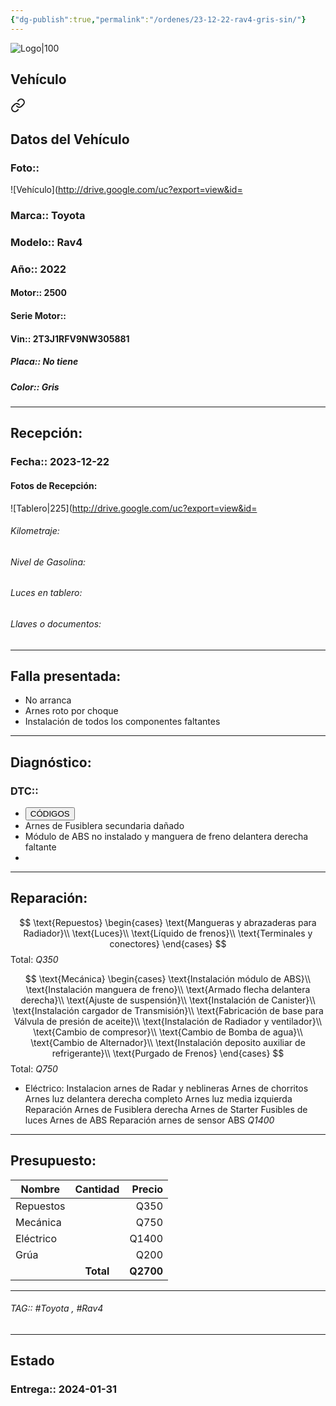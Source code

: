 ```yaml
---
{"dg-publish":true,"permalink":"/ordenes/23-12-22-rav4-gris-sin/"}
---
```


![Logo|100](https://lh3.googleusercontent.com/drive-viewer/AEYmBYSpcK6uqBUJHU1Zm8MP7HBK8KT1E9hSR1Ft4JQwDPtpQiFoL4c1ncHqULCwO1olD-1WG5Kk9U-jh7jaZPXfqyxL0-aeRg=s1600)

## Vehículo

<div class="transclusion internal-embed is-loaded"><a class="markdown-embed-link" href="/vehiculos/toyota/rav4-gris-sin/#datos-del-vehiculo" aria-label="Open link"><svg xmlns="http://www.w3.org/2000/svg" width="24" height="24" viewBox="0 0 24 24" fill="none" stroke="currentColor" stroke-width="2" stroke-linecap="round" stroke-linejoin="round" class="svg-icon lucide-link"><path d="M10 13a5 5 0 0 0 7.54.54l3-3a5 5 0 0 0-7.07-7.07l-1.72 1.71"></path><path d="M14 11a5 5 0 0 0-7.54-.54l-3 3a5 5 0 0 0 7.07 7.07l1.71-1.71"></path></svg></a><div class="markdown-embed">



## Datos del Vehículo 
### Foto:: 
![Vehículo](http://drive.google.com/uc?export=view&id=

### Marca:: Toyota 
### Modelo:: Rav4
### Año:: 2022
#### Motor:: 2500
#### Serie Motor:: 
#### Vin:: 2T3J1RFV9NW305881
##### Placa:: No tiene
##### Color:: Gris
---


</div></div>


## Recepción:
### Fecha:: 2023-12-22
#### Fotos de Recepción: 
![Tablero|225](http://drive.google.com/uc?export=view&id=

###### Kilometraje: 
###### Nivel de Gasolina: 
###### Luces en tablero: 
###### Llaves o documentos: 

---

## Falla presentada:
- No arranca 
- Arnes roto por choque 
- Instalación de todos los componentes faltantes 


---

## Diagnóstico:
### DTC:: 

- <a href="http"><button class="btn success">CÓDIGOS</button></a>
- Arnes de Fusiblera secundaria dañado 
- Módulo de ABS no instalado y manguera de freno delantera derecha faltante 
- 

---
## Reparación:
$$
\text{Repuestos}
\begin{cases}
\text{Mangueras y abrazaderas para Radiador}\\
\text{Luces}\\
\text{Líquido de frenos}\\
\text{Terminales y conectores}
\end{cases}
$$
Total: *Q350*

$$
\text{Mecánica}
\begin{cases}
\text{Instalación módulo de ABS}\\
\text{Instalación manguera de freno}\\
\text{Armado flecha delantera derecha}\\
\text{Ajuste de suspensión}\\
\text{Instalación de Canister}\\
\text{Instalación cargador de Transmisión}\\
\text{Fabricación de base para Válvula de presión de aceite}\\
\text{Instalación de Radiador y ventilador}\\
\text{Cambio de compresor}\\
\text{Cambio de Bomba de agua}\\
\text{Cambio de Alternador}\\
\text{Instalación deposito auxiliar de refrigerante}\\
\text{Purgado de Frenos}
\end{cases}
$$
Total: *Q750*
- Eléctrico:
	Instalacion arnes de Radar y neblineras 
	Arnes de chorritos 
	Arnes luz delantera derecha completo 
	Arnes luz media izquierda 
	Reparación Arnes de Fusiblera derecha 
	Arnes de Starter 
	Fusibles de luces 
	Arnes de ABS 
	Reparación arnes de sensor ABS 
	*Q1400*



---

## Presupuesto:

| Nombre    | Cantidad | Precio |
| --------- |:--------:| ------:|
| Repuestos |          |   Q350 |
| Mecánica  |          |   Q750 |
| Eléctrico |          |  Q1400 |
| Grúa      |          |   Q200 |
|        |  **Total**        |    **Q2700**    |


---

###### TAG:: #Toyota , #Rav4 

---

## Estado

### Entrega:: 2024-01-31

